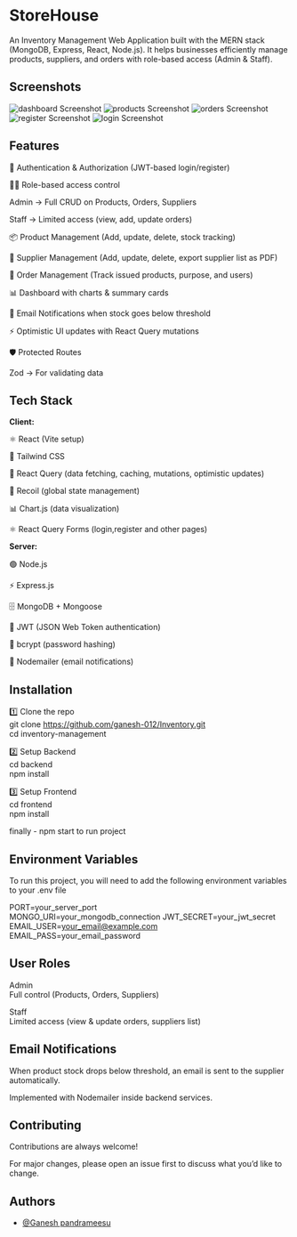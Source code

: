 
# StoreHouse

An Inventory Management Web Application built with the MERN stack (MongoDB, Express, React, Node.js).
It helps businesses efficiently manage products, suppliers, and orders with role-based access (Admin & Staff).


## Screenshots

![dashboard Screenshot](https://github.com/ganesh-012/Inventory/blob/9ed472fe6beeb2235c3c60a69fefc9595d0533bd/Screenshot%202025-08-29%20215523.png)
![products Screenshot](https://github.com/ganesh-012/Inventory/blob/9ed472fe6beeb2235c3c60a69fefc9595d0533bd/Screenshot%202025-08-29%20215551.png)
![orders Screenshot](https://github.com/ganesh-012/Inventory/blob/9ed472fe6beeb2235c3c60a69fefc9595d0533bd/Screenshot%202025-08-29%20215616.png)
![register Screenshot](https://github.com/ganesh-012/Inventory/blob/9ed472fe6beeb2235c3c60a69fefc9595d0533bd/Screenshot%202025-08-29%20215641.png)
![login Screenshot](https://github.com/ganesh-012/Inventory/blob/9ed472fe6beeb2235c3c60a69fefc9595d0533bd/Screenshot%202025-08-29%20215654.png)



## Features

🔐 Authentication & Authorization (JWT-based login/register)

👩‍💼 Role-based access control

Admin → Full CRUD on Products, Orders, Suppliers

Staff → Limited access (view, add, update orders)

📦 Product Management (Add, update, delete, stock tracking)

🚚 Supplier Management (Add, update, delete, export supplier list as PDF)

🛒 Order Management (Track issued products, purpose, and users)

📊 Dashboard with charts & summary cards

📧 Email Notifications when stock goes below threshold

⚡ Optimistic UI updates with React Query mutations

🛡️ Protected Routes

Zod → For validating data



## Tech Stack

**Client:** 

⚛️ React (Vite setup)

🎨 Tailwind CSS

🔄 React Query (data fetching, caching, mutations, optimistic updates)

🔐 Recoil (global state management)

📊 Chart.js (data visualization)

⚛️ React Query Forms (login,register and other pages)

**Server:** 

🟢 Node.js

⚡ Express.js

🗄️ MongoDB + Mongoose

🔑 JWT (JSON Web Token authentication)

🔐 bcrypt (password hashing)

📧 Nodemailer (email notifications)


## Installation

1️⃣ Clone the repo  
git clone https://github.com/ganesh-012/Inventory.git   
cd inventory-management

2️⃣ Setup Backend  
cd backend  
npm install

3️⃣ Setup Frontend  
cd frontend  
npm install     

finally - npm start to run project



## Environment Variables

To run this project, you will need to add the following environment variables to your .env file

PORT=your_server_port  
MONGO_URI=your_mongodb_connection
JWT_SECRET=your_jwt_secret
EMAIL_USER=your_email@example.com
EMAIL_PASS=your_email_password


## User Roles

Admin  
Full control (Products, Orders, Suppliers)

Staff  
Limited access (view & update orders, suppliers list)
## Email Notifications

When product stock drops below threshold, an email is sent to the supplier automatically.

Implemented with Nodemailer inside backend services.
## Contributing

Contributions are always welcome!

For major changes, please open an issue first to discuss what you’d like to change.


## Authors

- [@Ganesh pandrameesu](https://www.github.com/ganesh-012)


